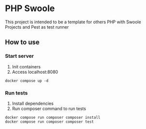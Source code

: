 # PHP Swoole

This project is intended to be a template for others PHP with Swoole Projects 
and Pest as test runner


## How to use

### Start server

1. Init containers
2. Access localhost:8080

```console
docker compose up -d
```

### Run tests

1. Install dependencies
1. Run composer command to run tests

```console
docker compose run composer composer install
docker compose run composer composer test
```
